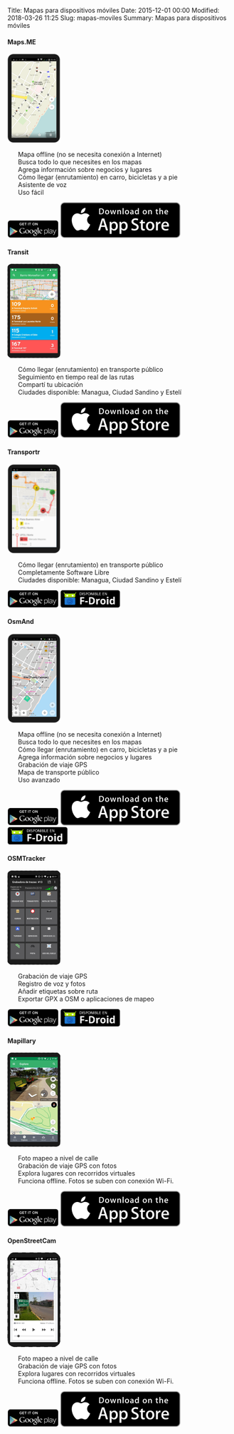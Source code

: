 Title: Mapas para dispositivos móviles
Date: 2015-12-01 00:00
Modified: 2018-03-26 11:25
Slug: mapas-moviles
Summary: Mapas para dispositivos móviles

<div class="article-style-line">
  <h4>Maps.ME</h4>

  <div>
    <img class="float-left" src="/images/mapsme.png" />
    <ul style="list-style-type:none;">
      <li>Mapa offline (no se necesita conexión a Internet)</li>
      <li>Busca todo lo que necesites en los mapas</li>
      <li>Agrega información sobre negocios y lugares</li>
      <li>Cómo llegar (enrutamiento) en carro, bicicletas y a pie</li>
      <li>Asistente de voz</li>
      <li>Uso fácil</li>
    </ul>
    <a href="https://play.google.com/store/apps/details?id=com.mapswithme.maps.pro" title="MAPS.ME in the Google Play Store"><img height="40px" class="storeBadge" src="/images/googleplay_badge.svg"></a>
    <a href="http://maps.me/iphone-app-pro" title="MAPS.ME in the Apple AppStore"><img class="storeBadge" src="/images/appstore_badge.svg"></a>
  </div>
  <div style="clear:both"></div>
</div>

<div class="article-style-line">
  <h4>Transit</h4>

  <div>
    <img class="float-left" src="/images/transit.png" />
    <ul style="list-style-type:none;">
      <li>Cómo llegar (enrutamiento) en transporte público</li>
      <li>Seguimiento en tiempo real de las rutas</li>
      <li>Compartí tu ubicación</li>
      <li>Ciudades disponible: Managua, Ciudad Sandino y Estelí</li>
    </ul>
    <a href="https://play.google.com/store/apps/details?id=com.thetransitapp.droid" title="Transit in the Google Play Store"><img height="40px" class="storeBadge" src="/images/googleplay_badge.svg"></a>
    <a href="https://itunes.apple.com/app/apple-store/id498151501?mt=8" title="Transit in the Apple AppStore"><img class="storeBadge" src="/images/appstore_badge.svg"></a>
  </div>
  <div style="clear:both"></div>
</div>

<div class="article-style-line">
  <h4>Transportr</h4>

  <div>
    <img class="float-left" src="/images/transportr.png" />
    <ul style="list-style-type:none;">
      <li>Cómo llegar (enrutamiento) en transporte público</li>
      <li>Completamente Software Libre</li>
      <li>Ciudades disponible: Managua, Ciudad Sandino y Estelí</li>
      <li></li>
    </ul>
    <a href="https://play.google.com/store/apps/details?id=de.grobox.liberario" title="Transportr in the Google Play Store"><img height="40px" class="storeBadge" src="/images/googleplay_badge.svg"></a>
    <a href="https://f-droid.org/packages/de.grobox.liberario/" title="Transportr in F-Droid"><img height="40px" class="storeBadge" src="/images/f-droid-badge.svg"></a>
  </div>
  <div style="clear:both"></div>
</div>

<div class="article-style-line">
  <h4>OsmAnd</h4>

  <div>
    <img class="float-left" src="/images/osmand.png" />
    <ul style="list-style-type:none;">
      <li>Mapa offline (no se necesita conexión a Internet)</li>
      <li>Busca todo lo que necesites en los mapas</li>
      <li>Cómo llegar (enrutamiento) en carro, bicicletas y a pie</li>
      <li>Agrega información sobre negocios y lugares</li>
      <li>Grabación de viaje GPS</li>
      <li>Mapa de transporte público</li>
      <li>Uso avanzado</li>
    </ul>
    <a href="https://play.google.com/store/apps/details?id=net.osmand" title="OsmAnd in the Google Play Store"><img height="40px" class="storeBadge" src="/images/googleplay_badge.svg"></a>
    <a href="https://itunes.apple.com/app/apple-store/id934850257?mt=8" title="OsmAnd in the Apple AppStore"><img class="storeBadge" src="/images/appstore_badge.svg"></a>
    <a href="https://f-droid.org/en/packages/net.osmand.plus/" title="OsmAnd in F-Droid"><img height="40px" class="storeBadge" src="/images/f-droid-badge.svg"></a>
  </div>
  <div style="clear:both"></div>
</div>

<div class="article-style-line">
  <h4>OSMTracker</h4>

  <div>
    <img class="float-left" src="/images/osmtracker.png" />
    <ul style="list-style-type:none;">
      <li>Grabación de viaje GPS</li>
      <li>Registro de voz y fotos</li>
      <li>Añadir etiquetas sobre ruta</li>
      <li>Exportar GPX a OSM o aplicaciones de mapeo</li>
    </ul>
    <a href="https://play.google.com/store/apps/details?id=me.guillaumin.android.osmtracker" title="OSMTracker in the Google Play Store"><img height="40px" class="storeBadge" src="/images/googleplay_badge.svg"></a>
    <a href="https://f-droid.org/en/packages/me.guillaumin.android.osmtracker/" title="OSMTracker in F-Droid"><img height="40px" class="storeBadge" src="/images/f-droid-badge.svg"></a>
  </div>
  <div style="clear:both"></div>
</div>

<div class="article-style-line">
  <h4>Mapillary</h4>

  <div>
    <img class="float-left" src="/images/mapillary.png" />
    <ul style="list-style-type:none;">
      <li>Foto mapeo a nivel de calle</li>
      <li>Grabación de viaje GPS con fotos</li>
      <li>Explora lugares con recorridos virtuales</li>
      <li>Funciona offline. Fotos se suben con conexión Wi-Fi.</li>
    </ul>
    <a href="https://play.google.com/store/apps/details?id=app.mapillary" title="Mapillary in the Google Play Store"><img height="40px" class="storeBadge" src="/images/googleplay_badge.svg"></a>
    <a href="https://itunes.apple.com/us/app/mapillary/id757286802?mt=8" title="Mapillary in the Apple AppStore"><img class="storeBadge" src="/images/appstore_badge.svg"></a>
  </div>
  <div style="clear:both"></div>
</div>

<div class="article-style-line">
  <h4>OpenStreetCam</h4>

  <div>
    <img class="float-left" src="/images/openstreetcam.png" />
    <ul style="list-style-type:none;">
      <li>Foto mapeo a nivel de calle</li>
      <li>Grabación de viaje GPS con fotos</li>
      <li>Explora lugares con recorridos virtuales</li>
      <li>Funciona offline. Fotos se suben con conexión Wi-Fi.</li>
    </ul>
    <a href="https://play.google.com/store/apps/details?id=com.telenav.streetview" title="Mapillary in the Google Play Store"><img height="40px" class="storeBadge" src="/images/googleplay_badge.svg"></a>
    <a href="https://itunes.apple.com/ro/app/openstreetcam/id1089548849?mt=8" title="OpenStreetCam in the Apple AppStore"><img class="storeBadge" src="/images/appstore_badge.svg"></a>
  </div>
  <div style="clear:both"></div>
</div>
